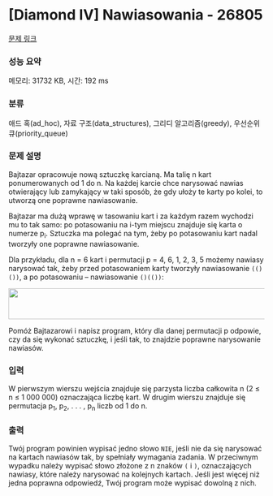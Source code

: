 # [Diamond IV] Nawiasowania - 26805 

[문제 링크](https://www.acmicpc.net/problem/26805) 

### 성능 요약

메모리: 31732 KB, 시간: 192 ms

### 분류

애드 혹(ad_hoc), 자료 구조(data_structures), 그리디 알고리즘(greedy), 우선순위 큐(priority_queue)

### 문제 설명

<p>Bajtazar opracowuje nową sztuczkę karcianą. Ma talię n kart ponumerowanych od 1 do n. Na każdej karcie chce narysować nawias otwierający lub zamykający w taki sposób, że gdy ułoży te karty po kolei, to utworzą one poprawne nawiasowanie.</p>

<p>Bajtazar ma dużą wprawę w tasowaniu kart i za każdym razem wychodzi mu to tak samo: po potasowaniu na i-tym miejscu znajduje się karta o numerze p<sub>i</sub>. Sztuczka ma polegać na tym, żeby po potasowaniu kart nadal tworzyły one poprawne nawiasowanie.</p>

<p>Dla przykładu, dla n = 6 kart i permutacji p = 4, 6, 1, 2, 3, 5 możemy nawiasy narysować tak, żeby przed potasowaniem karty tworzyły nawiasowanie <code>(()())</code>, a po potasowaniu – nawiasowanie <code>()(())</code>:</p>

<p style="text-align: center;"><img alt="" src="https://upload.acmicpc.net/938990b0-345a-4168-aaab-906dc883a4e6/-/preview/" style="width: 797px; height: 61px;"></p>

<p>Pomóż Bajtazarowi i napisz program, który dla danej permutacji p odpowie, czy da się wykonać sztuczkę, i jeśli tak, to znajdzie poprawne narysowanie nawiasów.</p>

### 입력 

 <p>W pierwszym wierszu wejścia znajduje się parzysta liczba całkowita n (2 ≤ n ≤ 1 000 000) oznaczająca liczbę kart. W drugim wierszu znajduje się permutacja p<sub>1</sub>, p<sub>2</sub>, . . . , p<sub>n</sub> liczb od 1 do n.</p>

### 출력 

 <p>Twój program powinien wypisać jedno słowo <code>NIE</code>, jeśli nie da się narysować na kartach nawiasów tak, by spełniały wymagania zadania. W przeciwnym wypadku należy wypisać słowo złożone z n znaków <code>(</code> i <code>)</code>, oznaczających nawiasy, które należy narysować na kolejnych kartach. Jeśli jest więcej niż jedna poprawna odpowiedź, Twój program może wypisać dowolną z nich.</p>

